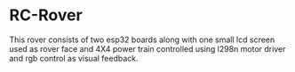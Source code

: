 # RC-Rover
This rover consists of two esp32 boards along with one small lcd screen used as rover face and 4X4 power train controlled using  l298n motor driver and rgb control as visual feedback.
